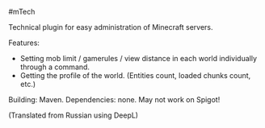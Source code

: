 #mTech

Technical plugin for easy administration of Minecraft servers.

Features:
- Setting mob limit / gamerules / view distance in each world individually through a command.
- Getting the profile of the world. (Entities count, loaded chunks count, etc.)

Building: Maven.
Dependencies: none.
May not work on Spigot!

(Translated from Russian using DeepL)